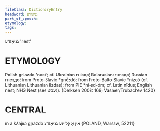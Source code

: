 ```yaml
---
fileClass: DictionaryEntry
headword: גניאַזדע
part_of_speech: 
etymology: 
tags: 
---
```

גניאַזדע
'nest'

ETYMOLOGY
===========
Polish gniazdo 'nest'; cf. Ukrainian гніздо́; Belarusian: гняздо́; Russian гнездо́; from Proto-Slavic *gně̄zdò; from Proto-Balto-Slavic *nizdó (cf. Lithuanian Lithuanian lìzdas); from PIE *ni-sd-óm; cf. Latin nīdus; English nest; NHG Nest (see נעסט).
{Derksen 2008: 169; Vasmer/Trubachev 1420}

CENTRAL
========

ɩn a kʎajnə gɲazdə אין אַ קליינע גניאַזדע {POLAND, Warsaw, 52211}